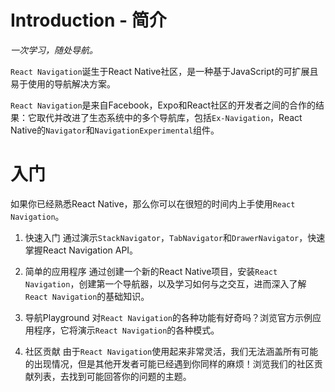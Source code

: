 # Introduction - 简介

*一次学习，随处导航。*


`React Navigation`诞生于React Native社区，是一种基于JavaScript的可扩展且易于使用的导航解决方案。

`React Navigation`是来自Facebook，Expo和React社区的开发者之间的合作的结果：它取代并改进了生态系统中的多个导航库，包括`Ex-Navigation`，React Native的`Navigator`和`NavigationExperimental`组件。


# 入门

如果你已经熟悉React Native，那么你可以在很短的时间内上手使用`React Navigation`。

1. 快速入门 通过演示`StackNavigator`，`TabNavigator`和`DrawerNavigator`，快速掌握React Navigation API。

2. 简单的应用程序 通过创建一个新的React Native项目，安装`React Navigation`，创建第一个导航器，以及学习如何与之交互，进而深入了解`React Navigation`的基础知识。

3. 导航Playground 对`React Navigation`的各种功能有好奇吗？浏览官方示例应用程序，它将演示`React Navigation`的各种模式。

4. 社区贡献 由于`React Navigation`使用起来非常灵活，我们无法涵盖所有可能的出现情况，但是其他开发者可能已经遇到你同样的麻烦！浏览我们的社区贡献列表，去找到可能回答你的问题的主题。
